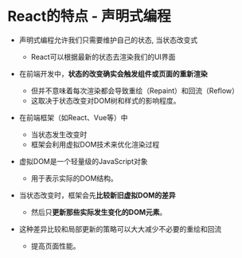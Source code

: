 # React的特点 - 声明式编程

- 声明式编程允许我们只需要维护自己的状态, 当状态改变式
  - React可以根据最新的状态去渲染我们的UI界面

- 在前端开发中，**状态的改变确实会触发组件或页面的重新渲染**
  - 但并不意味着每次渲染都会导致重绘（Repaint）和回流（Reflow）
  - 这取决于状态改变对DOM树和样式的影响程度。

- 在前端框架（如React、Vue等）中
  - 当状态发生改变时
  - 框架会利用虚拟DOM技术来优化渲染过程
- 虚拟DOM是一个轻量级的JavaScript对象
  - 用于表示实际的DOM结构。
- 当状态改变时，框架会先**比较新旧虚拟DOM的差异**
  - 然后只**更新那些实际发生变化的DOM元素**。
- 这种差异比较和局部更新的策略可以大大减少不必要的重绘和回流
  - 提高页面性能。